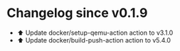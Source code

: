 # Changelog since v0.1.9
- ⬆️ Update docker/setup-qemu-action action to v3.1.0 
- ⬆️ Update docker/build-push-action action to v5.4.0 
